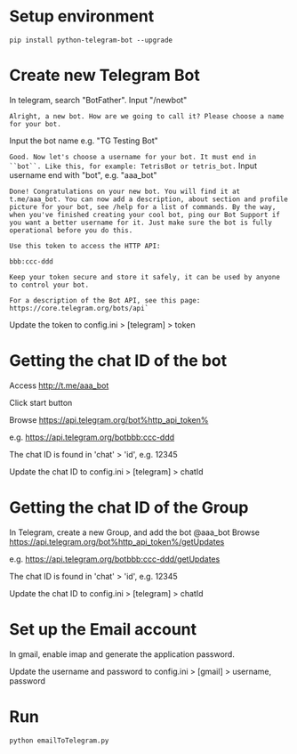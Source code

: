# Setup environment

```
pip install python-telegram-bot --upgrade
```
# Create new Telegram Bot
In telegram, search "BotFather".
Input "/newbot"

`Alright, a new bot. How are we going to call it? Please choose a name for your bot.`

Input the bot name e.g. "TG Testing Bot"

`Good. Now let's choose a username for your bot. It must end in ``bot``. Like this, for example: TetrisBot or tetris_bot.`
Input username end with "bot", e.g. "aaa_bot"

```
Done! Congratulations on your new bot. You will find it at t.me/aaa_bot. You can now add a description, about section and profile picture for your bot, see /help for a list of commands. By the way, when you've finished creating your cool bot, ping our Bot Support if you want a better username for it. Just make sure the bot is fully operational before you do this.

Use this token to access the HTTP API:

bbb:ccc-ddd

Keep your token secure and store it safely, it can be used by anyone to control your bot.

For a description of the Bot API, see this page: https://core.telegram.org/bots/api`
```
Update the token to config.ini > [telegram] > token

# Getting the chat ID of the bot

Access http://t.me/aaa_bot

Click start button

Browse https://api.telegram.org/bot%http_api_token%

e.g. https://api.telegram.org/botbbb:ccc-ddd


The chat ID is found in 'chat' > 'id', e.g. 12345


Update the chat ID to config.ini > [telegram] > chatId

# Getting the chat ID of the Group

In Telegram, create a new Group, and add the bot @aaa_bot
Browse https://api.telegram.org/bot%http_api_token%/getUpdates

e.g. https://api.telegram.org/botbbb:ccc-ddd/getUpdates

The chat ID is found in 'chat' > 'id', e.g. 12345

Update the chat ID to config.ini > [telegram] > chatId

# Set up the Email account

In gmail, enable imap and generate the application password.

Update the username and password  to config.ini > [gmail] > username, password

# Run 

```
python emailToTelegram.py
```